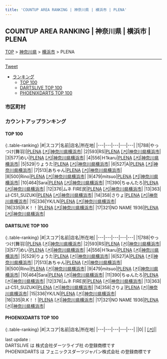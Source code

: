 ```yaml
---
title: 'COUNTUP AREA RANKING | 神奈川県 | 横浜市 | PLENA'
---
```

## COUNTUP AREA RANKING | 神奈川県 | 横浜市 | PLENA

[TOP](/darts/rank/) > [神奈川県](/darts/rank/神奈川県/) > [横浜市](/darts/rank/神奈川県/横浜市/) > PLENA

___

<a href="https://twitter.com/share?ref_src=twsrc%5Etfw" data-text="COUNTUP AREA RANKING | 神奈川県横浜市PLENA" class="twitter-share-button" data-hashtags="DARTSLIVE,PHOENIXDARTS,darts,ダーツ" data-show-count="false">Tweet</a>

* [ランキング](#カウントアップランキング)
    * [TOP 100](#top-100)
    * [DARTSLIVE TOP 100](#dartslive-top-100)
    * [PHOENIXDARTS TOP 100](#phoenixdarts-top-100)

### 市区町村

<ul>

</ul>

### カウントアップランキング

#### TOP 100



{:.table-ranking}
|#|スコア|名前|店名|所在地|
|---|---|---|---|---|
|1|788|<span class="rank-name-dl">やっつけ[舞羽]</span>|<a href="/darts/rank/shops/439e0a5b89f5ccdf5f9f3321c1147265.html">PLENA</a> <a href="https://search.dartslive.com/jp/shop/439e0a5b89f5ccdf5f9f3321c1147265">[↗]</a>|<a href="/darts/rank/神奈川県/横浜市">神奈川県横浜市</a>|
|2|593|<span class="rank-name-dl">RS</span>|<a href="/darts/rank/shops/439e0a5b89f5ccdf5f9f3321c1147265.html">PLENA</a> <a href="https://search.dartslive.com/jp/shop/439e0a5b89f5ccdf5f9f3321c1147265">[↗]</a>|<a href="/darts/rank/神奈川県/横浜市">神奈川県横浜市</a>|
|3|577|<span class="rank-name-dl">めい</span>|<a href="/darts/rank/shops/439e0a5b89f5ccdf5f9f3321c1147265.html">PLENA</a> <a href="https://search.dartslive.com/jp/shop/439e0a5b89f5ccdf5f9f3321c1147265">[↗]</a>|<a href="/darts/rank/神奈川県/横浜市">神奈川県横浜市</a>|
|4|556|<span class="rank-name-dl">Ｈ1karu</span>|<a href="/darts/rank/shops/439e0a5b89f5ccdf5f9f3321c1147265.html">PLENA</a> <a href="https://search.dartslive.com/jp/shop/439e0a5b89f5ccdf5f9f3321c1147265">[↗]</a>|<a href="/darts/rank/神奈川県/横浜市">神奈川県横浜市</a>|
|5|529|<span class="rank-name-dl">りょうた</span>|<a href="/darts/rank/shops/439e0a5b89f5ccdf5f9f3321c1147265.html">PLENA</a> <a href="https://search.dartslive.com/jp/shop/439e0a5b89f5ccdf5f9f3321c1147265">[↗]</a>|<a href="/darts/rank/神奈川県/横浜市">神奈川県横浜市</a>|
|6|527|<span class="rank-name-dl">A</span>|<a href="/darts/rank/shops/439e0a5b89f5ccdf5f9f3321c1147265.html">PLENA</a> <a href="https://search.dartslive.com/jp/shop/439e0a5b89f5ccdf5f9f3321c1147265">[↗]</a>|<a href="/darts/rank/神奈川県/横浜市">神奈川県横浜市</a>|
|7|513|<span class="rank-name-dl">あちゃん</span>|<a href="/darts/rank/shops/439e0a5b89f5ccdf5f9f3321c1147265.html">PLENA</a> <a href="https://search.dartslive.com/jp/shop/439e0a5b89f5ccdf5f9f3321c1147265">[↗]</a>|<a href="/darts/rank/神奈川県/横浜市">神奈川県横浜市</a>|
|8|500|<span class="rank-name-dl">Rino</span>|<a href="/darts/rank/shops/439e0a5b89f5ccdf5f9f3321c1147265.html">PLENA</a> <a href="https://search.dartslive.com/jp/shop/439e0a5b89f5ccdf5f9f3321c1147265">[↗]</a>|<a href="/darts/rank/神奈川県/横浜市">神奈川県横浜市</a>|
|9|479|<span class="rank-name-dl">mitsuo</span>|<a href="/darts/rank/shops/439e0a5b89f5ccdf5f9f3321c1147265.html">PLENA</a> <a href="https://search.dartslive.com/jp/shop/439e0a5b89f5ccdf5f9f3321c1147265">[↗]</a>|<a href="/darts/rank/神奈川県/横浜市">神奈川県横浜市</a>|
|10|464|<span class="rank-name-dl">Sara</span>|<a href="/darts/rank/shops/439e0a5b89f5ccdf5f9f3321c1147265.html">PLENA</a> <a href="https://search.dartslive.com/jp/shop/439e0a5b89f5ccdf5f9f3321c1147265">[↗]</a>|<a href="/darts/rank/神奈川県/横浜市">神奈川県横浜市</a>|
|11|390|<span class="rank-name-dl">ちゅんたろ</span>|<a href="/darts/rank/shops/439e0a5b89f5ccdf5f9f3321c1147265.html">PLENA</a> <a href="https://search.dartslive.com/jp/shop/439e0a5b89f5ccdf5f9f3321c1147265">[↗]</a>|<a href="/darts/rank/神奈川県/横浜市">神奈川県横浜市</a>|
|12|376|<span class="rank-name-dl">ムネ FIRE民</span>|<a href="/darts/rank/shops/439e0a5b89f5ccdf5f9f3321c1147265.html">PLENA</a> <a href="https://search.dartslive.com/jp/shop/439e0a5b89f5ccdf5f9f3321c1147265">[↗]</a>|<a href="/darts/rank/神奈川県/横浜市">神奈川県横浜市</a>|
|13|363|<span class="rank-name-dl">ﾑﾈ·C51_SUZUKI</span>|<a href="/darts/rank/shops/439e0a5b89f5ccdf5f9f3321c1147265.html">PLENA</a> <a href="https://search.dartslive.com/jp/shop/439e0a5b89f5ccdf5f9f3321c1147265">[↗]</a>|<a href="/darts/rank/神奈川県/横浜市">神奈川県横浜市</a>|
|14|358|<span class="rank-name-dl">さりょ</span>|<a href="/darts/rank/shops/439e0a5b89f5ccdf5f9f3321c1147265.html">PLENA</a> <a href="https://search.dartslive.com/jp/shop/439e0a5b89f5ccdf5f9f3321c1147265">[↗]</a>|<a href="/darts/rank/神奈川県/横浜市">神奈川県横浜市</a>|
|15|336|<span class="rank-name-dl">YK/LN</span>|<a href="/darts/rank/shops/439e0a5b89f5ccdf5f9f3321c1147265.html">PLENA</a> <a href="https://search.dartslive.com/jp/shop/439e0a5b89f5ccdf5f9f3321c1147265">[↗]</a>|<a href="/darts/rank/神奈川県/横浜市">神奈川県横浜市</a>|
|16|335|<span class="rank-name-dl">R.K！！</span>|<a href="/darts/rank/shops/439e0a5b89f5ccdf5f9f3321c1147265.html">PLENA</a> <a href="https://search.dartslive.com/jp/shop/439e0a5b89f5ccdf5f9f3321c1147265">[↗]</a>|<a href="/darts/rank/神奈川県/横浜市">神奈川県横浜市</a>|
|17|321|<span class="rank-name-dl">NO NAME 1936</span>|<a href="/darts/rank/shops/439e0a5b89f5ccdf5f9f3321c1147265.html">PLENA</a> <a href="https://search.dartslive.com/jp/shop/439e0a5b89f5ccdf5f9f3321c1147265">[↗]</a>|<a href="/darts/rank/神奈川県/横浜市">神奈川県横浜市</a>|


#### DARTSLIVE TOP 100



{:.table-ranking}
|#|スコア|名前|店名|所在地|
|---|---|---|---|---|
|1|788|<span class="rank-name-dl">やっつけ[舞羽]</span>|<a href="/darts/rank/shops/439e0a5b89f5ccdf5f9f3321c1147265.html">PLENA</a> <a href="https://search.dartslive.com/jp/shop/439e0a5b89f5ccdf5f9f3321c1147265">[↗]</a>|<a href="/darts/rank/神奈川県/横浜市">神奈川県横浜市</a>|
|2|593|<span class="rank-name-dl">RS</span>|<a href="/darts/rank/shops/439e0a5b89f5ccdf5f9f3321c1147265.html">PLENA</a> <a href="https://search.dartslive.com/jp/shop/439e0a5b89f5ccdf5f9f3321c1147265">[↗]</a>|<a href="/darts/rank/神奈川県/横浜市">神奈川県横浜市</a>|
|3|577|<span class="rank-name-dl">めい</span>|<a href="/darts/rank/shops/439e0a5b89f5ccdf5f9f3321c1147265.html">PLENA</a> <a href="https://search.dartslive.com/jp/shop/439e0a5b89f5ccdf5f9f3321c1147265">[↗]</a>|<a href="/darts/rank/神奈川県/横浜市">神奈川県横浜市</a>|
|4|556|<span class="rank-name-dl">Ｈ1karu</span>|<a href="/darts/rank/shops/439e0a5b89f5ccdf5f9f3321c1147265.html">PLENA</a> <a href="https://search.dartslive.com/jp/shop/439e0a5b89f5ccdf5f9f3321c1147265">[↗]</a>|<a href="/darts/rank/神奈川県/横浜市">神奈川県横浜市</a>|
|5|529|<span class="rank-name-dl">りょうた</span>|<a href="/darts/rank/shops/439e0a5b89f5ccdf5f9f3321c1147265.html">PLENA</a> <a href="https://search.dartslive.com/jp/shop/439e0a5b89f5ccdf5f9f3321c1147265">[↗]</a>|<a href="/darts/rank/神奈川県/横浜市">神奈川県横浜市</a>|
|6|527|<span class="rank-name-dl">A</span>|<a href="/darts/rank/shops/439e0a5b89f5ccdf5f9f3321c1147265.html">PLENA</a> <a href="https://search.dartslive.com/jp/shop/439e0a5b89f5ccdf5f9f3321c1147265">[↗]</a>|<a href="/darts/rank/神奈川県/横浜市">神奈川県横浜市</a>|
|7|513|<span class="rank-name-dl">あちゃん</span>|<a href="/darts/rank/shops/439e0a5b89f5ccdf5f9f3321c1147265.html">PLENA</a> <a href="https://search.dartslive.com/jp/shop/439e0a5b89f5ccdf5f9f3321c1147265">[↗]</a>|<a href="/darts/rank/神奈川県/横浜市">神奈川県横浜市</a>|
|8|500|<span class="rank-name-dl">Rino</span>|<a href="/darts/rank/shops/439e0a5b89f5ccdf5f9f3321c1147265.html">PLENA</a> <a href="https://search.dartslive.com/jp/shop/439e0a5b89f5ccdf5f9f3321c1147265">[↗]</a>|<a href="/darts/rank/神奈川県/横浜市">神奈川県横浜市</a>|
|9|479|<span class="rank-name-dl">mitsuo</span>|<a href="/darts/rank/shops/439e0a5b89f5ccdf5f9f3321c1147265.html">PLENA</a> <a href="https://search.dartslive.com/jp/shop/439e0a5b89f5ccdf5f9f3321c1147265">[↗]</a>|<a href="/darts/rank/神奈川県/横浜市">神奈川県横浜市</a>|
|10|464|<span class="rank-name-dl">Sara</span>|<a href="/darts/rank/shops/439e0a5b89f5ccdf5f9f3321c1147265.html">PLENA</a> <a href="https://search.dartslive.com/jp/shop/439e0a5b89f5ccdf5f9f3321c1147265">[↗]</a>|<a href="/darts/rank/神奈川県/横浜市">神奈川県横浜市</a>|
|11|390|<span class="rank-name-dl">ちゅんたろ</span>|<a href="/darts/rank/shops/439e0a5b89f5ccdf5f9f3321c1147265.html">PLENA</a> <a href="https://search.dartslive.com/jp/shop/439e0a5b89f5ccdf5f9f3321c1147265">[↗]</a>|<a href="/darts/rank/神奈川県/横浜市">神奈川県横浜市</a>|
|12|376|<span class="rank-name-dl">ムネ FIRE民</span>|<a href="/darts/rank/shops/439e0a5b89f5ccdf5f9f3321c1147265.html">PLENA</a> <a href="https://search.dartslive.com/jp/shop/439e0a5b89f5ccdf5f9f3321c1147265">[↗]</a>|<a href="/darts/rank/神奈川県/横浜市">神奈川県横浜市</a>|
|13|363|<span class="rank-name-dl">ﾑﾈ·C51_SUZUKI</span>|<a href="/darts/rank/shops/439e0a5b89f5ccdf5f9f3321c1147265.html">PLENA</a> <a href="https://search.dartslive.com/jp/shop/439e0a5b89f5ccdf5f9f3321c1147265">[↗]</a>|<a href="/darts/rank/神奈川県/横浜市">神奈川県横浜市</a>|
|14|358|<span class="rank-name-dl">さりょ</span>|<a href="/darts/rank/shops/439e0a5b89f5ccdf5f9f3321c1147265.html">PLENA</a> <a href="https://search.dartslive.com/jp/shop/439e0a5b89f5ccdf5f9f3321c1147265">[↗]</a>|<a href="/darts/rank/神奈川県/横浜市">神奈川県横浜市</a>|
|15|336|<span class="rank-name-dl">YK/LN</span>|<a href="/darts/rank/shops/439e0a5b89f5ccdf5f9f3321c1147265.html">PLENA</a> <a href="https://search.dartslive.com/jp/shop/439e0a5b89f5ccdf5f9f3321c1147265">[↗]</a>|<a href="/darts/rank/神奈川県/横浜市">神奈川県横浜市</a>|
|16|335|<span class="rank-name-dl">R.K！！</span>|<a href="/darts/rank/shops/439e0a5b89f5ccdf5f9f3321c1147265.html">PLENA</a> <a href="https://search.dartslive.com/jp/shop/439e0a5b89f5ccdf5f9f3321c1147265">[↗]</a>|<a href="/darts/rank/神奈川県/横浜市">神奈川県横浜市</a>|
|17|321|<span class="rank-name-dl">NO NAME 1936</span>|<a href="/darts/rank/shops/439e0a5b89f5ccdf5f9f3321c1147265.html">PLENA</a> <a href="https://search.dartslive.com/jp/shop/439e0a5b89f5ccdf5f9f3321c1147265">[↗]</a>|<a href="/darts/rank/神奈川県/横浜市">神奈川県横浜市</a>|


#### PHOENIXDARTS TOP 100



{:.table-ranking}
|#|スコア|名前|店名|所在地|
|---|---|---|---|---|
||0|<span class="rank-name-dl"> </span>|<a href="/darts/rank/shops/.html"></a> <a href="">[↗]</a>|<a href="/darts/rank//"></a>|


<div class="footer border-top border-gray-light mt-5 pt-3 text-right text-gray">
    last update : <span style="font-weight: italic" id="foot_last_modified"></span><br />
    DARTSLIVE は 株式会社ダーツライブ社 の登録商標です<br />
    PHOENIXDARTS は フェニックスダーツジャパン株式会社 の登録商標です<br />
</div>

<script src="https://cdnjs.cloudflare.com/ajax/libs/jquery.tablesorter/2.31.3/js/jquery.tablesorter.min.js" integrity="sha512-qzgd5cYSZcosqpzpn7zF2ZId8f/8CHmFKZ8j7mU4OUXTNRd5g+ZHBPsgKEwoqxCtdQvExE5LprwwPAgoicguNg==" crossorigin="anonymous" referrerpolicy="no-referrer"></script>
<link rel="stylesheet" href="https://cdnjs.cloudflare.com/ajax/libs/jquery.tablesorter/2.31.3/css/theme.default.min.css" integrity="sha512-wghhOJkjQX0Lh3NSWvNKeZ0ZpNn+SPVXX1Qyc9OCaogADktxrBiBdKGDoqVUOyhStvMBmJQ8ZdMHiR3wuEq8+w==" crossorigin="anonymous" referrerpolicy="no-referrer" />
<script>
$(function() {
    $(".table-ranking").tablesorter({sortList:[[0, 0]]});
    $("#foot_last_modified").text(formatDate(new Date(document.lastModified), 'yyyy-MM-dd HH:mm:ss'));
});
</script>

<script async src="https://platform.twitter.com/widgets.js" charset="utf-8"></script>